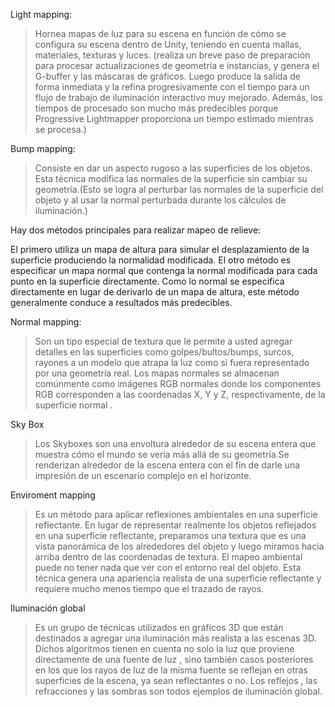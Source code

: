 Light mapping:
>Hornea mapas de luz para su escena en función de cómo se configura su escena dentro de Unity, teniendo en cuenta mallas, materiales, texturas y luces.
(realiza un breve paso de preparación para procesar actualizaciones de geometría e instancias, y genera el G-buffer y las máscaras de gráficos. Luego produce la salida de forma inmediata y la refina progresivamente con el tiempo para un flujo de trabajo de iluminación interactivo muy mejorado. Además, los tiempos de procesado son mucho más predecibles porque Progressive Lightmapper proporciona un tiempo estimado mientras se procesa.)

Bump mapping:
>Consiste en dar un aspecto rugoso a las superficies de los objetos. Esta técnica modifica las normales de la superficie sin cambiar su geometría.(Esto se logra al perturbar las normales de la superficie del objeto y al usar la normal perturbada durante los cálculos de iluminación.)

Hay dos métodos principales para realizar mapeo de relieve:

El primero utiliza un mapa de altura para simular el desplazamiento de la superficie produciendo la normalidad modificada. 
El otro método es especificar un mapa normal que contenga la normal modificada para cada punto en la superficie directamente. Como lo normal se especifica directamente en lugar de derivarlo de un mapa de altura, este método generalmente conduce a resultados más predecibles.

Normal mapping:
>Son un tipo especial de textura que le permite a usted agregar detalles en las superficies como golpes/bultos/bumps, surcos, rayones a un modelo que atrapa la luz como si fuera representado por una geometría real.
Los mapas normales se almacenan comúnmente como imágenes RGB normales donde los componentes RGB corresponden a las coordenadas X, Y y Z, respectivamente, de la superficie normal .

Sky Box
>Los Skyboxes son una envoltura alrededor de su escena entera que muestra cómo el mundo se vería más allá de su geometría.Se renderizan alrededor de la escena entera con el fin de darle una impresión de un escenario complejo en el horizonte.

Enviroment mapping
>Es un método para aplicar reflexiones ambientales en una superficie reflectante. En lugar de representar realmente los objetos reflejados en una superficie reflectante, preparamos una textura que es una vista panorámica de los alrededores del objeto y luego miramos hacia arriba dentro de las coordenadas de textura. El mapeo ambiental puede no tener nada que ver con el entorno real del objeto. Esta técnica genera una apariencia realista de una superficie reflectante y requiere mucho menos tiempo que el trazado de rayos.

Iluminación global
>Es un grupo de técnicas utilizados en gráficos 3D que están destinados a agregar una iluminación más realista a las escenas 3D. Dichos algoritmos tienen en cuenta no solo la luz que proviene directamente de una fuente de luz , sino también casos posteriores en los que los rayos de luz de la misma fuente se reflejan en otras superficies de la escena, ya sean reflectantes o no.
 Los reflejos , las refracciones y las sombras son todos ejemplos de iluminación global.

